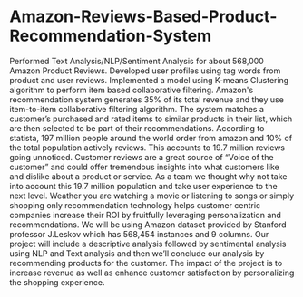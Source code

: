 # Amazon-Reviews-Based-Product-Recommendation-System
Performed Text Analysis/NLP/Sentiment Analysis for about 568,000 Amazon Product Reviews. 
Developed user profiles using tag words from product and user reviews. 
Implemented a model using K-means Clustering algorithm to perform item based collaborative filtering.
Amazon's recommendation system generates 35% of its total revenue and they use item-to-item
collaborative filtering algorithm. The system matches a customer’s purchased and rated items to
similar products in their list, which are then selected to be part of their recommendations.
According to statista, 197 million people around the world order from amazon and 10% of the
total population actively reviews. This accounts to 19.7 million reviews going unnoticed.
Customer reviews are a great source of “Voice of the customer” and could offer tremendous
insights into what customers like and dislike about a product or service. As a team we thought
why not take into account this 19.7 million population and take user experience to the next level.
Weather you are watching a movie or listening to songs or simply shopping only
recommendation technology helps customer centric companies increase their ROI by fruitfully
leveraging personalization and recommendations.
We will be using Amazon dataset provided by Stanford professor J.Leskov which has 568,454
instances and 9 columns. Our project will include a descriptive analysis followed by sentimental
analysis using NLP and Text analysis and then we’ll conclude our analysis by recommending
products for the customer. The impact of the project is to increase revenue as well as enhance
customer satisfaction by personalizing the shopping experience.
